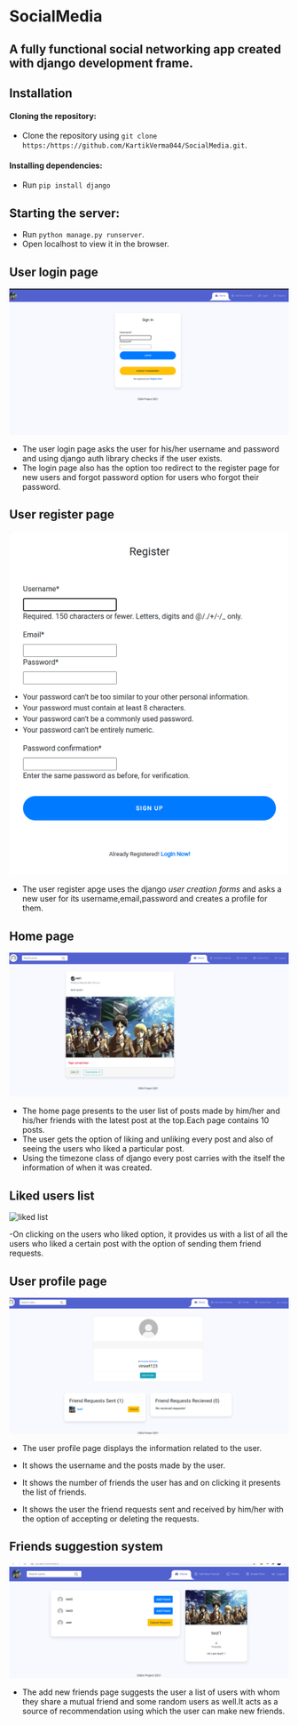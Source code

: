 # SocialMedia
## A fully functional social networking app created with django development frame.

## Installation

#### Cloning the repository:

- Clone the repository using `git clone https:/https://github.com/KartikVerma044/SocialMedia.git`.

#### Installing dependencies:

- Run `pip install django`

## Starting the server:

- Run `python manage.py runserver`.
- Open localhost to view it in the browser.

## User login page

![LOGIN PAGE](/media/login.png)

- The user login page asks the user for his/her username and password and using django auth library checks if the user exists.
- The login page also has the option too redirect to the register page for new users and forgot password option for users who forgot their password.
## User register page

![REGISTER PAGE](/media/register.png)

- The user register apge uses the django  *user creation forms* and asks a new user for its username,email,password and creates a profile for them.


## Home page 

![HOME_PAGE](/media/home_page.png)
- The home page presents to the user list of posts made by him/her and his/her friends with the latest post at the top.Each page contains 10 posts.
- The user gets the option of liking and unliking every post and also of seeing the users who liked a particular post.
- Using the timezone class of django every post carries with the itself the information of when it was created.

## Liked users list 

![liked list](/media/userswholiked.png)

-On clicking on the users who liked option, it provides us with a list of all the users who liked a certain post with the option of sending them friend requests.

## User profile page

![USER PROFILE](/media/profile_page.png)
- The user profile page displays the information related to the user.

- It shows the username and the posts made by the user.
- It shows the number of friends the user has and on clicking it presents the list of friends.
- It shows the user the friend requests sent and received by him/her with the option of accepting or deleting the requests.


## Friends suggestion system

![Add new friends page](/media/addnewfreinds.png)

- The add new friends page suggests the user a list of users with whom they share a mutual friend and some random users as well.It acts as a source of recommendation using which the user can make new friends.


                                
